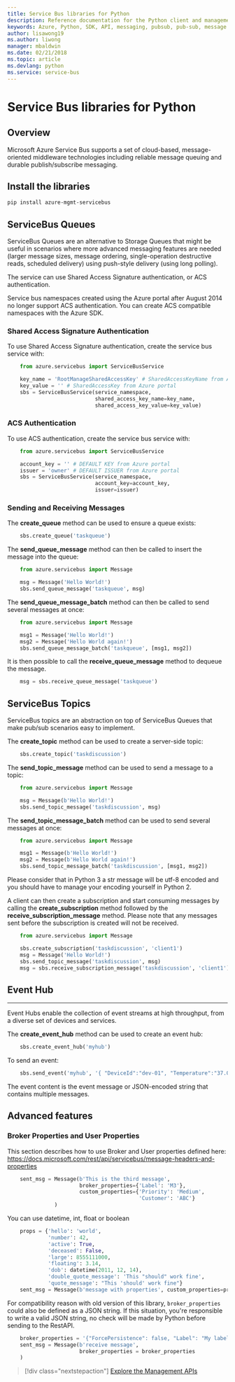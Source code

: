 ```yaml
---
title: Service Bus libraries for Python 
description: Reference documentation for the Python client and management libraries for Service Bus
keywords: Azure, Python, SDK, API, messaging, pubsub, pub-sub, message broker
author: lisawong19
ms.author: liwong
manager: mbaldwin
ms.date: 02/21/2018
ms.topic: article
ms.devlang: python
ms.service: service-bus
---
```


# Service Bus libraries for Python

## Overview

Microsoft Azure Service Bus supports a set of cloud-based, message-oriented middleware technologies including reliable message queuing and durable publish/subscribe messaging. 

## Install the libraries
```bash
pip install azure-mgmt-servicebus
```

## ServiceBus Queues
ServiceBus Queues are an alternative to Storage Queues that might be
useful in scenarios where more advanced messaging features are needed
(larger message sizes, message ordering, single-operation destructive
reads, scheduled delivery) using push-style delivery (using long
polling).

The service can use Shared Access Signature authentication, or ACS
authentication.

Service bus namespaces created using the Azure portal after August 2014
no longer support ACS authentication. You can create ACS compatible
namespaces with the Azure SDK.

### Shared Access Signature Authentication

To use Shared Access Signature authentication, create the service bus
service with:

```python
    from azure.servicebus import ServiceBusService

    key_name = 'RootManageSharedAccessKey' # SharedAccessKeyName from Azure portal
    key_value = '' # SharedAccessKey from Azure portal
    sbs = ServiceBusService(service_namespace,
                            shared_access_key_name=key_name,
                            shared_access_key_value=key_value)
```

### ACS Authentication

To use ACS authentication, create the service bus service with:

```python
    from azure.servicebus import ServiceBusService

    account_key = '' # DEFAULT KEY from Azure portal
    issuer = 'owner' # DEFAULT ISSUER from Azure portal
    sbs = ServiceBusService(service_namespace,
                            account_key=account_key,
                            issuer=issuer)
```
### Sending and Receiving Messages

The **create\_queue** method can be used to ensure a queue exists:

```python
    sbs.create_queue('taskqueue')
```
The **send\_queue\_message** method can then be called to insert the
message into the queue:

```python
    from azure.servicebus import Message

    msg = Message('Hello World!')
    sbs.send_queue_message('taskqueue', msg)
```
The **send\_queue\_message_batch** method can then be called to 
send several messages at once:

```python
    from azure.servicebus import Message

    msg1 = Message('Hello World!')
    msg2 = Message('Hello World again!')
    sbs.send_queue_message_batch('taskqueue', [msg1, msg2])
```
It is then possible to call the **receive\_queue\_message** method to
dequeue the message.

```python
    msg = sbs.receive_queue_message('taskqueue')
```

## ServiceBus Topics

ServiceBus topics are an abstraction on top of ServiceBus Queues that
make pub/sub scenarios easy to implement.

The **create\_topic** method can be used to create a server-side topic:

```python
    sbs.create_topic('taskdiscussion')
```
The **send\_topic\_message** method can be used to send a message to a
topic:

```python
    from azure.servicebus import Message

    msg = Message(b'Hello World!')
    sbs.send_topic_message('taskdiscussion', msg)
```

The **send\_topic\_message_batch** method can be used to send 
several messages at once:

```python
    from azure.servicebus import Message

    msg1 = Message(b'Hello World!')
    msg2 = Message(b'Hello World again!')
    sbs.send_topic_message_batch('taskdiscussion', [msg1, msg2])
```

Please consider that in Python 3 a str message will be utf-8 encoded
and you should have to manage your encoding yourself in Python 2.

A client can then create a subscription and start consuming messages by
calling the **create\_subscription** method followed by the
**receive\_subscription\_message** method. Please note that any messages
sent before the subscription is created will not be received.

```python
    from azure.servicebus import Message

    sbs.create_subscription('taskdiscussion', 'client1')
    msg = Message('Hello World!')
    sbs.send_topic_message('taskdiscussion', msg)
    msg = sbs.receive_subscription_message('taskdiscussion', 'client1')
```

## Event Hub
---------

Event Hubs enable the collection of event streams at high throughput, from
a diverse set of devices and services.

The **create\_event\_hub** method can be used to create an event hub:

```python
    sbs.create_event_hub('myhub')
```
To send an event:

```python
    sbs.send_event('myhub', '{ "DeviceId":"dev-01", "Temperature":"37.0" }')
```
The event content is the event message or JSON-encoded string that contains multiple messages.

## Advanced features

### Broker Properties and User Properties

This section describes how to use Broker and User properties defined here:
https://docs.microsoft.com/rest/api/servicebus/message-headers-and-properties

```python
    sent_msg = Message(b'This is the third message',
                       broker_properties={'Label': 'M3'},
                       custom_properties={'Priority': 'Medium',
                                          'Customer': 'ABC'}
               )
```
You can use datetime, int, float or boolean

```python
    props = {'hello': 'world',
             'number': 42,
             'active': True,
             'deceased': False,
             'large': 8555111000,
             'floating': 3.14,
             'dob': datetime(2011, 12, 14),
             'double_quote_message': 'This "should" work fine',
             'quote_message': "This 'should' work fine"}
    sent_msg = Message(b'message with properties', custom_properties=props)
```
For compatibility reason with old version of this library, 
`broker_properties` could also be defined as a JSON string.
If this situation, you're responsible to write a valid JSON string, no check
will be made by Python before sending to the RestAPI.

```python
    broker_properties = '{"ForcePersistence": false, "Label": "My label"}'
    sent_msg = Message(b'receive message',
                       broker_properties = broker_properties
    )
```

> [!div class="nextstepaction"]
> [Explore the Management APIs](/python/api/overview/azure/servicebus/management)